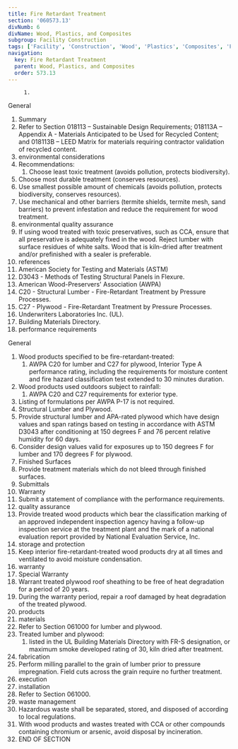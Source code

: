 ```yaml
---
title: Fire Retardant Treatment
section: '060573.13'
divNumb: 6
divName: Wood, Plastics, and Composites
subgroup: Facility Construction
tags: ['Facility', 'Construction', 'Wood', 'Plastics', 'Composites', 'Fire', 'Retardant', 'Treatment']
navigation:
  key: Fire Retardant Treatment
  parent: Wood, Plastics, and Composites
  order: 573.13
---
```


         1. 
General
   1. Summary
   1. Refer to Section 018113 – Sustainable Design Requirements; 018113A – Appendix A - Materials Anticipated to be Used for Recycled Content; and 018113B – LEED Matrix for materials requiring contractor validation of recycled content.
   1. environmental considerations
   1. Recommendations:
      1. Choose least toxic treatment (avoids pollution, protects biodiversity).
   1. Choose most durable treatment (conserves resources).
   1. Use smallest possible amount of chemicals (avoids pollution, protects biodiversity, conserves resources).
   1. Use mechanical and other barriers (termite shields, termite mesh, sand barriers) to prevent infestation and reduce the requirement for wood treatment.
   1. environmental quality assurance
   1. If using wood treated with toxic preservatives, such as CCA, ensure that all preservative is adequately fixed in the wood. Reject lumber with surface residues of white salts. Wood that is kiln-dried after treatment and/or prefinished with a sealer is preferable.
   1. references
   1. American Society for Testing and Materials (ASTM)
   1. D3043 - Methods of Testing Structural Panels in Flexure.
   1. American Wood-Preservers' Association (AWPA)
   1. C20 - Structural Lumber - Fire-Retardant Treatment by Pressure Processes.
   1. C27 - Plywood - Fire-Retardant Treatment by Pressure Processes.
   1. Underwriters Laboratories Inc. (UL).
   1. Building Materials Directory.
   1. performance requirements

General
   1. Wood products specified to be fire-retardant-treated:
      1. AWPA C20 for lumber and C27 for plywood, Interior Type A performance rating, including the requirements for moisture content and fire hazard classification test extended to 30 minutes duration.
   1. Wood products used outdoors subject to rainfall:
      1. AWPA C20 and C27 requirements for exterior type.
   1. Listing of formulations per AWPA P-17 is not required.
   1. Structural Lumber and Plywood.
   1. Provide structural lumber and APA-rated plywood which have design values and span ratings based on testing in accordance with ASTM D3043 after conditioning at 150 degrees F and 76 percent relative humidity for 60 days.
   1. Consider design values valid for exposures up to 150 degrees F for lumber and 170 degrees F for plywood.
   1. Finished Surfaces
   1. Provide treatment materials which do not bleed through finished surfaces.
   1. Submittals
   1. Warranty
   1. Submit a statement of compliance with the performance requirements.
   1. quality assurance
   1. Provide treated wood products which bear the classification marking of an approved independent inspection agency having a follow-up inspection service at the treatment plant and the mark of a national evaluation report provided by National Evaluation Service, Inc.
   1. storage and protection
   1. Keep interior fire-retardant-treated wood products dry at all times and ventilated to avoid moisture condensation.
   1. warranty
   1. Special Warranty
   1. Warrant treated plywood roof sheathing to be free of heat degradation for a period of 20 years.
   1. During the warranty period, repair a roof damaged by heat degradation of the treated plywood.
   1. products
   1. materials
   1. Refer to Section 061000 for lumber and plywood.
   1. Treated lumber and plywood:
      1. listed in the UL Building Materials Directory with FR-S designation, or maximum smoke developed rating of 30, kiln dried after treatment.
   1. fabrication
   1. Perform milling parallel to the grain of lumber prior to pressure impregnation. Field cuts across the grain require no further treatment.
   1. execution
   1. installation
   1. Refer to Section 061000.
   1. waste management
   1. Hazardous waste shall be separated, stored, and disposed of according to local regulations.
   1. With wood products and wastes treated with CCA or other compounds containing chromium or arsenic, avoid disposal by incineration.
1. END OF SECTION

